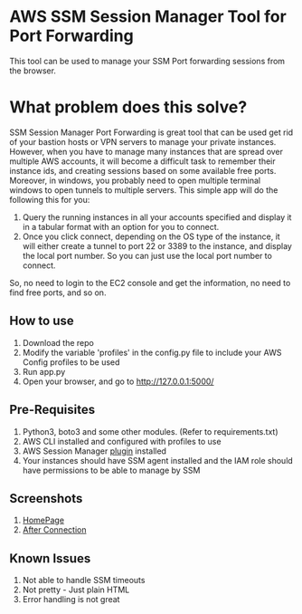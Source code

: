 # AWS SSM Session Manager Tool for Port Forwarding

This tool can be used to manage your SSM Port forwarding sessions from the browser.


# What problem does this solve?

SSM Session Manager Port Forwarding is great tool that can be used get rid of your bastion hosts or VPN servers to manage your private instances. However, when you have to manage many instances that are spread over multiple AWS accounts, it will become  a difficult task to remember their instance ids, and creating sessions based on some available free ports. Moreover, in windows, you probably need to open multiple terminal windows to open tunnels to multiple servers. 
This simple app will do the following this for you:

 1. Query the running instances in all your accounts specified and display it in a tabular format with an option for you to connect.
 2. Once you click connect, depending on the OS type of the instance, it will either create a tunnel to port 22 or 3389 to the instance, and display the local port number. So you can just use the local port number to connect.

So, no need to login to the EC2 console and get the information, no need to find free ports, and so on. 

## How to use

 1. Download the repo
 2. Modify the variable 'profiles' in the config.py file to include your AWS Config profiles to be used
 3. Run app.py
 4. Open your browser, and go to http://127.0.0.1:5000/

## Pre-Requisites

 1. Python3, boto3 and some other modules. (Refer to requirements.txt)
 2. AWS CLI installed and configured with profiles to use
 3. AWS Session Manager [plugin](https://docs.aws.amazon.com/systems-manager/latest/userguide/session-manager-working-with-install-plugin.html) installed
 4. Your instances should have SSM agent installed and the IAM role should have permissions to be able to manage by SSM

## Screenshots

 1. [HomePage](https://imgur.com/a/atoS8h2)
 2. [After Connection](https://imgur.com/a/ruHWAyk)

## Known Issues

 1. Not able to handle SSM timeouts
 2. Not pretty - Just plain HTML
 3. Error handling is not great


